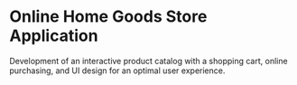 # Online Home Goods Store Application

Development of an interactive product catalog with a shopping cart, online purchasing, and UI design for an optimal user experience.
